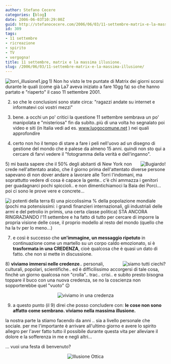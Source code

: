 ```yaml
---
author: Stefano Cecere
categories: [blog]
date: 2006-06-03T10:29:00Z
guid: http://stefanocecere.com/2006/06/03/11-settembre-matrix-e-la-massima-illusione/
id: 309
tags:
- 11 settembre
- ricreazione
- spirito
- TV
- vergogna!
title: 11 settembre, matrix e la massima illusione.
slug: /2006/06/03/11-settembre-matrix-e-la-massima-illusione/
---
```


<img align="left" alt="torri_illusione1.jpg" id="image306" title="torri_illusione1.jpg" src="http://stefanocecere.com/wp-content/uploads/sites/3/2006/06/torri_illusione1.jpg" />1) Non ho visto le tre puntate di Matrix dei giorni scorsi durante le quali (come già La7 aveva iniziato a fare 10gg fa) so che hanno partato e "riaperto" il caso 11 settembre 2001.

2) so che le conclusioni sono state circa: "ragazzi andate su internet e informatevi coi vostri mezzi"

3) bene. a occhi un po' critici la questione 11 settembre sembrava un po' manipolata e "misteriosa" fin da subito..più di una volta ho segnalato poi video e siti (in Italia vedi ad es. <a target="_blank" href="http://stefanocecere.com/www.luogocomune.net">www.luogocomune.net</a> ) nei quali approfondire

4) certo non ho il tempo di stare a fare i peli nell'uovo ad un disegno di gestione del mondo che è palese da almeno 15 anni. quindi non sto qui a cercare di farvi vedere il "fotogramma della verità e dell'inganno".

<img align="right" alt="Bugiardo!" id="image313" title="Bugiardo!" src="http://stefanocecere.com/wp-content/uploads/sites/3/2006/06/bugiardo.jpg" />5) mi basta sapere che il 50% degli abitanti di New York non crede nell'attentato arabo, che il giorno prima dell'attentato diverse persone sapevano di non dover andare a lavorare alle Torri l'indomani, ma soprattutto vedere di cosa è capace la gente.. c'è chi ammazza i genitori per guadagnarci pochi spiccioli.. e non dimentichiamoci la Baia dei Porci… poi ci sono le prove vere e concrete…
  
 <img align="left" title="i potenti della terra" id="image312" alt="i potenti della terra" src="http://stefanocecere.com/wp-content/uploads/sites/3/2006/06/potenti_della_terra.jpg" />6) una piccolissima % della popolazione mondiale (pochi ma potensissimi: i grandi finanzieri internazionali, gli industriali delle armi e del petrolio in primis, una certa classe politica) STA ANCORA RINGRAZIANDO l'11 settembre e ha fatto di tutto per cercare di imporre la propria visione delle cose, il proprio modello al resto del mondo (quello che ha la tv per lo meno…)

7) e così è successo che **un'immagine, un messaggio ripetuto** in continuazione come un martello su un corpo caldo emozionato, si è **trasformata in una CREDENZA**, cioè qualcosa che è quasi un dato di fatto. che non si mette in discussione.

<img align="right" alt="siamo tutti ciechi?" id="image314" title="siamo tutti ciechi?" src="http://stefanocecere.com/wp-content/uploads/sites/3/2006/06/siamo_tutti_ciechi.jpg" />8) **viviamo immersi nelle credenze**.. personali, culturali, popolari, scientifiche.. ed è difficilissimo accorgersi di tale cosa, finchè un giorno qualcosa non "crolla".. trac.. crisi.. e subito presto bisogna toppare il buco con una nuova credenza, se no la coscienza non sopporterebbe quel "vuoto" 😉

<div style="text-align: center">
  <img alt="viviamo in una credenza" id="image308" src="http://stefanocecere.com/wp-content/uploads/sites/3/2006/06/credenza_in_cui_viviamo.jpg" />
</div>

9) a questo punto (il 9) direi che posso concludere con: **le cose non sono affatto come sembrano. viviamo nella massima illusione.**
  
la nostra parte la stiamo facendo da anni .. sia a livello personale che sociale. per me l'importante è arrivare all'ultimo giorno e avere lo spirito allegro per l'aver fatto tutto il possibile durante questa vita per alleviare il dolore e la sofferenza in me e negli altri…
  
… vuoi una festa di benvenuto?

<div style="text-align: center">
  <img alt="Illusione Ottica" id="image307" src="http://stefanocecere.com/wp-content/uploads/sites/3/2006/06/illusione_ottica.gif" />
</div>